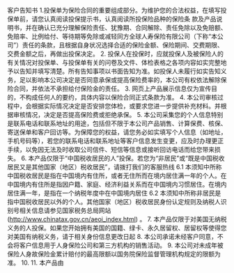 客户告知书
1.投保单为保险合同的重要组成部分。为维护您的合法权益，在填写投保单前，请您认真阅读投保提示书，认真阅读所投保险品种的保险条 款及产品说明书，并在确认已充分理解保险责任、犹豫期、合同解除、责任免除以及免赔额、免赔率、比例给付、等待期等免除或减轻同方全球人寿保险有限公司（下称“本公司”）责任的条款，且根据自身状况选择合适的保险金额、保险期间、交费期限、交费金额之后，再做出投保决定。 
2. 投保人在投保时，应就投保人及被保险人的有关情况对投保单、与投保单有关的问卷及文件、体检表格之各项内容如实完整地予以告知并填写清楚。所有告知事项以书面告知为准。如投保人未履行如实告知义务，足以影响本公司决定是否同意承保或提高保险费率的，本公司有权依法解除保险合同，并依法不承担给付保险金的责任。 
3. 网页上产品展示信息仅为宣传目的，不构成任何人的要约，具体内容以保险合同正式条款为准。 
4. 本公司审核过程中，会根据实际情况决定是否安排您体检，或要求您进一步提供补充材料。并根据审核情况，决定是否提高保险费或拒绝承保。 
5. 本公司采集您的个人信息特别是联系电话和联系地址的用途，包括但不限于本公司产品销售、计算保费、核保、寄送保单和客户回访等。为保障您的权益，请您务必如实填写个人信息（如地址，手机号码等），若您的联系电话和联系地址等客户信息发生变更，应及时办理更正手续，以免因无法及时收取公司信件、短信等信息或接听回访电话而给您带来损失。 
6. 本产品仅限于“中国税收居民的人”投保。若您为“非居民”或“既是中国税收居民又是其他国家（地区）税收居民”，请拨打我们的客服热线 
6.1  本须知中所称中国税收居民是指在中国境内有住所，或者无住所而在境内居住满一年的个人。在中国境内有住所是指因户籍、家庭、经济利益关系而在中国境内习惯居住。在境内居住满一年，是指在一个纳税年度中在中国境内居住 
6.2  本须知中所称非居民是指中国税收居民以外的个人。其他国家（地区）税收居民身份认定规则及纳税人识别号相关信息请参见国家税务总局网站 
(http://www.chinatax.gov.cn/aeoi_index.html) 。 
7. 本产品仅限于对美国无纳税义务的人投保。如果您开始拥有美国的国籍、绿卡、永久居留权、居留权等使得您对美国有纳税义务，请于相关身份信息更改日起 
8. 本公司承诺未经客户同意，不会将客户信息用于人身保险公司和第三方机构的销售活动。 
9. 本公司对未成年被保险人身故保险金累计赔付的最高限额以国务院保险监督管理机构规定的限额为准。 
10.
11. 本产品由 

